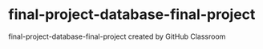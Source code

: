 # final-project-database-final-project
final-project-database-final-project created by GitHub Classroom
